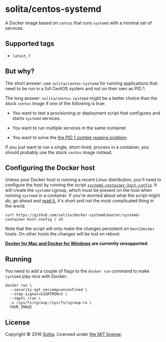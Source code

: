 # solita/centos-systemd

A Docker image based on `centos` that runs `systemd` with a minimal set of services.

## Supported tags

* `latest`, `7`

## But why?

The short answer: use `solita/centos-systemd` for running applications that need to be run in a full CentOS system and not on their own as PID 1.

The long answer: `solita/centos-systemd` might be a better choice than the stock `centos` image if one of the following is true:

- You want to test a provisioning or deployment script that configures and starts `systemd` services.

- You want to run multiple services in the same container.

- You want to solve the [the PID 1 zombie reaping problem](https://blog.phusion.nl/2015/01/20/docker-and-the-pid-1-zombie-reaping-problem/).

If you just want to run a single, short-lived, process in a container, you should probably use the stock `centos` image instead.

## Configuring the Docker host

Unless your Docker host is running a recent Linux distribution, you'll need to configure the host by running the script [`systemd-container-host-config`](https://github.com/solita/docker-systemd/master/systemd-container-host-config). It will create the `systemd` cgroup, which must be present on the host when running `systemd` in a container. If you're worried about what the script might do, go ahead and [read it](https://github.com/solita/docker-systemd/master/systemd-container-host-config), it's short and not the most complicated thing in the world.

    curl https://github.com/solita/docker-systemd/master/systemd-container-host-config | sh

Note that the script will only make the changes persistent on `boot2docker` hosts. On other hosts the changes will be lost on reboot.

**[Docker for Mac and Docker for Windows](https://blog.docker.com/2016/03/docker-for-mac-windows-beta/) are currently unsupported.**

## Running

You need to add a couple of flags to the `docker run` command to make `systemd` play nice with Docker:

    docker run \
      --security-opt seccomp=unconfined \
      --stop-signal=SIGRTMIN+3 \
      --tmpfs /run \
      -v /sys/fs/cgroup:/sys/fs/cgroup:ro \
      YOUR_IMAGE

## License

Copyright © 2016 [Solita](http://www.solita.fi). Licensed under [the MIT license](https://github.com/solita/docker-systemd/blob/master/LICENSE).
